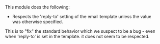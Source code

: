 This module does the following:

- Respects the 'reply-to' setting of the email template unless the value
  was otherwise specified.

This is to "fix" the standard behavior which we suspect to be a bug -
even when 'reply-to' is set in the template. it does not seem to be
respected.
